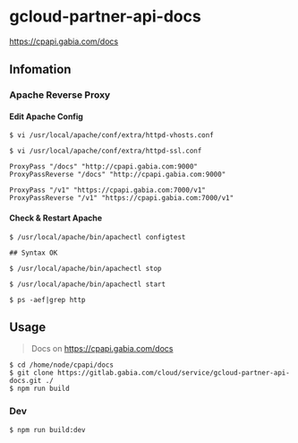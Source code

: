 # gcloud-partner-api-docs

https://cpapi.gabia.com/docs

## Infomation
### Apache Reverse Proxy

#### Edit Apache Config
```
$ vi /usr/local/apache/conf/extra/httpd-vhosts.conf

$ vi /usr/local/apache/conf/extra/httpd-ssl.conf
```

```
ProxyPass "/docs" "http://cpapi.gabia.com:9000"
ProxyPassReverse "/docs" "http://cpapi.gabia.com:9000"

ProxyPass "/v1" "https://cpapi.gabia.com:7000/v1"
ProxyPassReverse "/v1" "https://cpapi.gabia.com:7000/v1"
```

#### Check & Restart Apache
```
$ /usr/local/apache/bin/apachectl configtest

## Syntax OK
```

```
$ /usr/local/apache/bin/apachectl stop

$ /usr/local/apache/bin/apachectl start
```

```
$ ps -aef|grep http
```

## Usage
> Docs on https://cpapi.gabia.com/docs

```
$ cd /home/node/cpapi/docs
$ git clone https://gitlab.gabia.com/cloud/service/gcloud-partner-api-docs.git ./
$ npm run build
```

### Dev
```
$ npm run build:dev
```